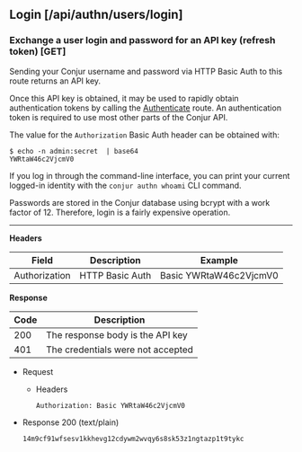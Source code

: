 ## Login [/api/authn/users/login]

### Exchange a user login and password for an API key (refresh token) [GET]

Sending your Conjur username and password via HTTP Basic Auth to this route returns
an API key.

Once this API key is obtained, it may be used to rapidly obtain authentication tokens by calling the
[Authenticate](http://docs.conjur.apiary.io/#reference/authentication/authenticate) route.
An authentication token is required to use most other parts of the Conjur API.

The value for the `Authorization` Basic Auth header can be obtained with:

```
$ echo -n admin:secret  | base64
YWRtaW46c2VjcmV0
```

If you log in through the command-line interface, you can print your current
logged-in identity with the `conjur authn whoami` CLI command.

Passwords are stored in the Conjur database using bcrypt with a work factor of 12.
Therefore, login is a fairly expensive operation.

---

**Headers**

|Field|Description|Example|
|----|------------|-------|
|Authorization|HTTP Basic Auth|Basic YWRtaW46c2VjcmV0|

**Response**

|Code|Description|
|----|-----------|
|200|The response body is the API key|
|401|The credentials were not accepted|

+ Request
    + Headers
    
        ```
        Authorization: Basic YWRtaW46c2VjcmV0
        ```
        
+ Response 200 (text/plain)

    ```
    14m9cf91wfsesv1kkhevg12cdywm2wvqy6s8sk53z1ngtazp1t9tykc
    ```
